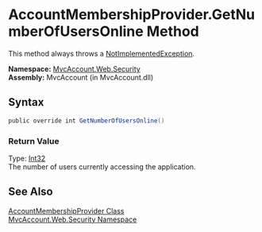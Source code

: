 AccountMembershipProvider.GetNumberOfUsersOnline Method
=======================================================
This method always throws a [NotImplementedException][1].

**Namespace:** [MvcAccount.Web.Security][2]  
**Assembly:** MvcAccount (in MvcAccount.dll)

Syntax
------

```csharp
public override int GetNumberOfUsersOnline()
```

### Return Value
Type: [Int32][3]  
The number of users currently accessing the application.

See Also
--------
[AccountMembershipProvider Class][4]  
[MvcAccount.Web.Security Namespace][2]  

[1]: http://msdn2.microsoft.com/en-us/library/6byb74h9
[2]: ../README.md
[3]: http://msdn2.microsoft.com/en-us/library/td2s409d
[4]: README.md